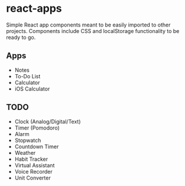 # react-apps
Simple React app components meant to be easily imported to other projects. Components include CSS and localStorage functionality to be ready to go.

## Apps
- Notes
- To-Do List
- Calculator
- iOS Calculator

## TODO
- Clock (Analog/Digital/Text)
- Timer (Pomodoro)
- Alarm
- Stopwatch
- Countdown Timer
- Weather
- Habit Tracker
- Virtual Assistant
- Voice Recorder
- Unit Converter
